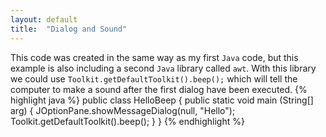 ```yaml
---
layout: default
title:  "Dialog and Sound"
---
```

This code was created in the same way as my first `Java` code, but this example is also including a second `Java` library called `awt`. With this library we could use `Toolkit.getDefaultToolkit().beep();` which will tell the computer to make a sound after the first dialog have been executed.
{% highlight java %}
public class HelloBeep {
	public static void main (String[] arg) {
		JOptionPane.showMessageDialog(null, "Hello");
		Toolkit.getDefaultToolkit().beep();
	}
}
{% endhighlight %}